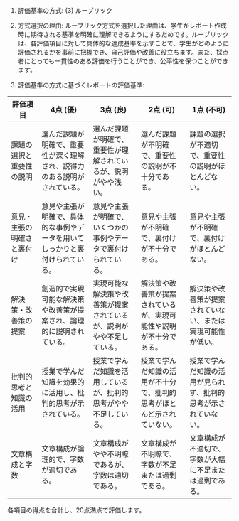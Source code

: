 1. 評価基準の方式: (3) ルーブリック

2. 方式選択の理由:
ルーブリック方式を選択した理由は、学生がレポート作成時に期待される基準を明確に理解できるようにするためです。ルーブリックは、各評価項目に対して具体的な達成基準を示すことで、学生がどのように評価されるかを事前に把握でき、自己評価や改善に役立ちます。また、採点者にとっても一貫性のある評価を行うことができ、公平性を保つことができます。

3. 評価基準の方式に基づくレポートの評価基準:

| 評価項目          | 4点 (優)                                                                 | 3点 (良)                                                               | 2点 (可)                                                               | 1点 (不可)                                                             |
|-------------------|---------------------------------------------------------------------------|------------------------------------------------------------------------|------------------------------------------------------------------------|------------------------------------------------------------------------|
| 課題の選択と重要性の説明 | 選んだ課題が明確で、重要性が深く理解され、説得力のある説明がされている。         | 選んだ課題が明確で、重要性が理解されているが、説明がやや浅い。         | 選んだ課題が不明確で、重要性の説明が不十分である。                     | 課題の選択が不適切で、重要性の説明がほとんどない。                     |
| 意見・主張の明確さと裏付け | 意見や主張が明確で、具体的な事例やデータを用いてしっかりと裏付けられている。     | 意見や主張が明確で、いくつかの事例やデータで裏付けられている。         | 意見や主張が不明確で、裏付けが不十分である。                           | 意見や主張が不明確で、裏付けがほとんどない。                           |
| 解決策・改善策の提案   | 創造的で実現可能な解決策や改善策が提案され、論理的に説明されている。             | 実現可能な解決策や改善策が提案されているが、説明がやや不足している。   | 解決策や改善策が提案されているが、実現可能性や説明が不十分である。     | 解決策や改善策が提案されていない、または実現可能性が低い。             |
| 批判的思考と知識の活用 | 授業で学んだ知識を効果的に活用し、批判的思考が示されている。                   | 授業で学んだ知識を活用しているが、批判的思考がやや不足している。       | 授業で学んだ知識の活用が不十分で、批判的思考がほとんど示されていない。 | 授業で学んだ知識の活用が見られず、批判的思考が示されていない。         |
| 文章構成と字数      | 文章構成が論理的で、字数が適切である。                                       | 文章構成がやや不明瞭であるが、字数は適切である。                       | 文章構成が不明瞭で、字数が不足または過剰である。                       | 文章構成が不適切で、字数が大幅に不足または過剰である。                 |

各項目の得点を合計し、20点満点で評価します。